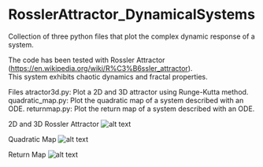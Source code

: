 # RosslerAttractor_DynamicalSystems
Collection of three python files that plot the complex dynamic response of a system. 

The code has been tested with Rossler Attractor (https://en.wikipedia.org/wiki/R%C3%B6ssler_attractor).  
This system exhibits chaotic dynamics and fractal properties.

Files
atractor3d.py:    Plot a 2D and 3D attractor using Runge-Kutta method.  
quadratic_map.py: Plot the quadratic map of a system described with an ODE.
returnmap.py:     Plot the return map of a system described with an ODE.

2D and 3D Rossler Attractor
![alt text](https://github.com/JoseBarreiros/RosslerAttractor_DynamicalSystems/blob/master/Media/attractor1.png)

Quadratic Map 
![alt text](https://github.com/JoseBarreiros/RosslerAttractor_DynamicalSystems/blob/master/Media/quadmap.png)

Return Map
![alt text](https://github.com/JoseBarreiros/RosslerAttractor_DynamicalSystems/blob/master/Media/return_map.png)





